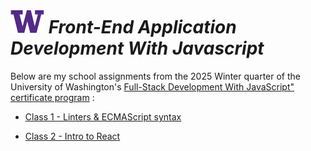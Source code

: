 # ![UW logo](UW.png) _Front-End Application Development With Javascript_

Below are my school assignments from the 2025 Winter quarter of the University of Washington's [Full-Stack Development With JavaScript" certificate program](https://www.pce.uw.edu/certificates/full-stack-development-with-javascript) :

* [Class 1 - Linters & ECMAScript syntax](./Class1/README.md)

* [Class 2 - Intro to React](./Class2/README.md)
